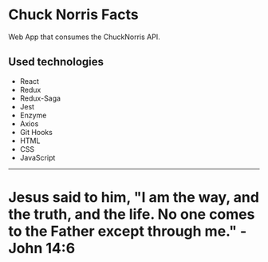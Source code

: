 # Chuck Norris Facts

Web App that consumes the ChuckNorris API.

## Used technologies

- React
- Redux
- Redux-Saga
- Jest
- Enzyme
- Axios
- Git Hooks
- HTML
- CSS
- JavaScript

---

# Jesus said to him, "I am the way, and the truth, and the life. No one comes to the Father except through me." - John 14:6
